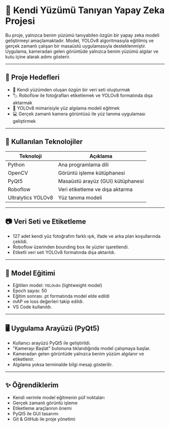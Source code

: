 # 🤖 Kendi Yüzümü Tanıyan Yapay Zeka Projesi

Bu proje, yalnızca benim yüzümü tanıyabilen özgün bir yapay zeka modeli geliştirmeyi amaçlamaktadır. Model, YOLOv8 algoritmasıyla eğitilmiş ve gerçek zamanlı çalışan bir masaüstü uygulamasıyla desteklenmiştir. Uygulama, kameradan gelen görüntüde yalnızca benim yüzümü algılar ve kutu içine alarak adımı gösterir.

---

## 🎯 Proje Hedefleri

- 📸 Kendi yüzümden oluşan özgün bir veri seti oluşturmak
- 🏷️ Roboflow ile fotoğrafları etiketlemek ve YOLOv8 formatında dışa aktarmak
- 🧠 YOLOv8 mimarisiyle yüz algılama modeli eğitmek
- 💻 Gerçek zamanlı kamera görüntüsü ile yüz tanıma uygulaması geliştirmek

---

## 🧪 Kullanılan Teknolojiler

| Teknoloji       | Açıklama                          |
|----------------|-----------------------------------|
| Python         | Ana programlama dili              |
| OpenCV         | Görüntü işleme kütüphanesi        |
| PyQt5          | Masaüstü arayüz (GUI) kütüphanesi |
| Roboflow       | Veri etiketleme ve dışa aktarma   |
| Ultralytics YOLOv8 | Yüz tanıma modeli              |

---

## 📷 Veri Seti ve Etiketleme

- 127 adet kendi yüz fotoğrafım farklı ışık, ifade ve arka plan koşullarında çekildi.
- Roboflow üzerinden bounding box ile yüzler işaretlendi.
- Etiketli veri seti YOLOv8 formatında dışa aktarıldı.

---

## 🧠 Model Eğitimi

- Eğitilen model: `YOLOv8n` (lightweight model)
- Epoch sayısı: 50
- Eğitim sonrası .pt formatında model elde edildi
- mAP ve loss değerleri takip edildi.
- VS Code kullanıldı.

---

## 🖥️ Uygulama Arayüzü (PyQt5)

- Kullanıcı arayüzü PyQt5 ile geliştirildi.
- "Kamerayı Başlat" butonuna tıklandığında model çalışmaya başlar.
- Kameradan gelen görüntüde yalnızca benim yüzüm algılanır ve etiketlenir.
- Algılama yoksa terminalde bilgi mesajı gösterilir.

---
## ✨ Öğrendiklerim
- Kendi verimle model eğitmenin püf noktaları
- Gerçek zamanlı görüntü işleme
- Etiketleme araçlarının önemi
- PyQt5 ile GUI tasarımı
- Git & GitHub ile proje yönetimi

